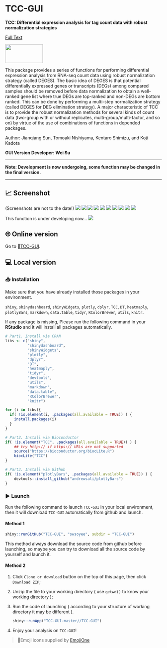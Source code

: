 

# TCC-GUI

**TCC: Differential expression analysis for tag count data with robust normalization strategies**

 [Full Text](https://www.ncbi.nlm.nih.gov/pmc/articles/PMC3716788/)

<img src="https://raw.githubusercontent.com/swsoyee/TCC-GUI/master/TCC-GUI/www/tccLogo.png" width="121" height="60">

This package provides a series of functions for performing differential expression analysis from RNA-seq count data using robust normalization strategy (called DEGES). The basic idea of DEGES is that potential differentially expressed genes or transcripts (DEGs) among compared samples should be removed before data normalization to obtain a well-ranked gene list where true DEGs are top-ranked and non-DEGs are bottom ranked. This can be done by performing a multi-step normalization strategy (called DEGES for DEG elimination strategy). A major characteristic of TCC is to provide the robust normalization methods for several kinds of count data (two-group with or without replicates, multi-group/multi-factor, and so on) by virtue of the use of combinations of functions in depended packages.

Author: Jianqiang Sun, Tomoaki Nishiyama, Kentaro Shimizu, and Koji Kadota

**GUI Version Developer: Wei Su**



---

**Note: Development is now undergoing, some function may be changed in the final version.**

---

## 📈 Screenshot
(Screenshots are not to the date!)
<img src="https://raw.githubusercontent.com/swsoyee/TCC-GUI/master/ScreenShot/Home.png">
<img src="https://raw.githubusercontent.com/swsoyee/TCC-GUI/master/ScreenShot/Simulation.png">
<img src="https://raw.githubusercontent.com/swsoyee/TCC-GUI/master/ScreenShot/dataImport.png">
<img src="https://raw.githubusercontent.com/swsoyee/TCC-GUI/master/ScreenShot/calculation.png">
<img src="https://raw.githubusercontent.com/swsoyee/TCC-GUI/master/ScreenShot/MAPlot.png">
<img src="https://raw.githubusercontent.com/swsoyee/TCC-GUI/master/ScreenShot/VolcanoPlot.png">
<img src="https://raw.githubusercontent.com/swsoyee/TCC-GUI/master/ScreenShot/PCA.png">
<img src="https://raw.githubusercontent.com/swsoyee/TCC-GUI/master/ScreenShot/Heatmap.png">
<img src="https://raw.githubusercontent.com/swsoyee/TCC-GUI/master/ScreenShot/MAPlot.png">
<img src="https://raw.githubusercontent.com/swsoyee/TCC-GUI/master/ScreenShot/Expression.png">

This function is under developing now...
<img src="https://raw.githubusercontent.com/swsoyee/TCC-GUI/master/ScreenShot/report.png">

## 🌐 Online version

Go to 🔗[TCC-GUI](https://infinityloop.shinyapps.io/TCC-GUI/).

## 💻 Local version

### 📥 Installation
Make sure that you have already installed those packages in your environment.

`shiny`, `shinydashboard`, `shinyWidgets`, `plotly`, `dplyr`, `TCC`, `DT`, `heatmaply`, `plotlyBars`, `markdown`, `data.table`, `tidyr`, `RColorBrewer`, `utils`, `knitr`.

If any package is missing, Please run the following command in your **RStudio** and it will install all packages automatically.

```R
# Part1. Install via CRAN
libs <- c("shiny",
          "shinydashboard", 
          "shinyWidgets", 
          "plotly", 
          "dplyr", 
          "DT", 
          "heatmaply",
          "tidyr",
          "devtools",
          "utils",
          "markdown",
          "data.table",
          "RColorBrewer",
          "knitr")

for (i in libs){
  if( !is.element(i, .packages(all.available = TRUE)) ) {
    install.packages(i)
  }
}

# Part2. Install via Bioconductor
if( !is.element("TCC", .packages(all.available = TRUE)) ) {
    ## try http:// if https:// URLs are not supported
    source("https://bioconductor.org/biocLite.R")
    biocLite("TCC")
}

# Part3. Install via Github
if( !is.element("plotlyBars", .packages(all.available = TRUE)) ) {
    devtools::install_github("andrewsali/plotlyBars")
}
```

### ▶ Launch
Run the following command to launch `TCC-GUI` in your local environment, then it will download `TCC-GUI` automatically from github and launch.

#### Method 1

```R
shiny::runGitHub("TCC-GUI", "swsoyee", subdir = "TCC-GUI")
```

This method always download the source code from github before launching, so maybe you can try to download all the source code by yourself and launch it. 

#### Method 2

1. Click `Clone or download` button on the top of this page, then click `Download ZIP`;

2. Unzip the file to your working directory ( use `getwd()` to know your working directory );

3. Run the code of launching ( according to your structure of working directory it may be different ). 

   ```R
   shiny::runApp("TCC-GUI-master//TCC-GUI")
   ```
4. Enjoy your analysis on `TCC-GUI`!



> 🔗Emoji icons supplied by [EmojiOne](https://www.emojione.com/)